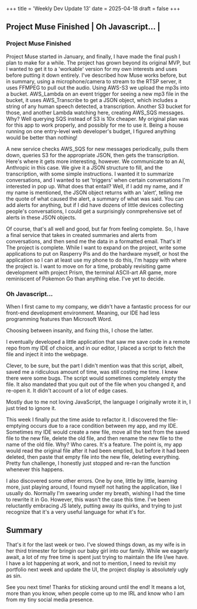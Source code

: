 +++
title = 'Weekly Dev Update 13'
date = 2025-04-18
draft = false
+++



## Project Muse Finished | Oh Javascript... | 

### Project Muse Finished

Project Muse started in January, and finally, I have made the final push I plan to make for a while. The project has grown beyond its original MVP, but I wanted to get it to a 'workable' version for my own interests and uses before putting it down entirely. I've described how Muse works before, but in summary, using a microphone/camera to stream to the RTSP server, it uses FFMPEG to pull out the audio. Using AWS-S3 we upload the mp3s into a bucket. AWS_Lambda on an event trigger for seeing a new mp3 file in the bucket, it uses AWS_Transcribe to get a JSON object, which includes a string of any human speech detected, a transcription. Another S3 bucket for those, and another Lambda watching here, creating AWS_SQS messages. Why? Well querying SQS instead of S3 is 10x cheaper. My original plan was for this app to work properly, and possibly for me to use it. Being a house running on one entry-level web developer's budget, I figured anything would be better than nothing!

A new service checks AWS_SQS for new messages periodically, pulls them down, queries S3 for the appropriate JSON, then gets the transcription. Here's where it gets more interesting, however. We communicate to an AI, Anthropic in this case. We give it a JSON structure to fill, and the transcription, with some simple instructions. I wanted it to summarize conversations, and I wanted to set 'triggers' when certain conversations I'm interested in pop up. What does that entail? Well, if I add my name, and if my name is mentioned, the JSON object returns with an 'alert', telling me the quote of what caused the alert, a summary of what was said. You can add alerts for anything, but if I did have dozens of little devices collecting people's conversations, I could get a surprisingly conmprehensive set of alerts in these JSON objects.

Of course, that's all well and good, but far from feeling complete. So, I have a final service that takes in created summaries and alerts from conversations, and then send me the data in a formatted email. That's it! The project is complete. While I want to expand on the project, write some applications to put on Rasperry Pis and do the hardware myself, or host the application so I can at least use my phone to do this, I'm happy with where the project is. I want to move on for a time, probably revisiting game development with project Prism, the terminal ASCII-art AR game, more reminiscent of Pokemon Go than anything else. I've yet to decide.


### Oh Javascript...

When I first came to my company, we didn't have a fantastic process for our front-end development environment. Meaning, our IDE had less programming features than Microsoft Word.


Choosing between insanity, and fixing this, I chose the latter.


I eventually developed a little application that saw me save code in a remote repo from my IDE of choice, and in our editor, I placed a script to fetch the file and inject it into the webpage.


Clever, to be sure, but the part I didn't mention was that this script, albeit, saved me a ridiculous amount of time, was still costing me time. I knew there were some bugs. The script would sometimes completely empty the file. It also mandated that you quit out of the file when you changed it, and re-open it. It didn't account of a lot of edge cases. 


Mostly due to me not loving JavaScript, the language I originally wrote it in, I just tried to ignore it.


This week I finally put the time aside to refactor it. I discovered the file-emptying occurs due to a race condition between my app, and my IDE. Sometimes my IDE would create a new file, move all the text from the saved file to the new file, delete the old file, and then rename the new file to the name of the old file. Why? Who cares. It's a feature. The point is, my app would read the original file after it had been emptied, but before it had been deleted, then paste that empty file into the new file, deleting everything. Pretty fun challenge, I honestly just stopped and re-ran the function whenever this happens.


I also discovered some other errors. One by one, little by little, learning more, just playing around, I found myself not hating the application, like I usually do. Normally I'm swearing under my breath, wishing I had the time to rewrite it in Go. However, this wasn't the case this time. I've been reluctantly embracing JS lately, putting away its quirks, and trying to just recognize that it's a very useful language for what it's for.

## Summary

That's it for the last week or two. I've slowed things down, as my wife is in her third trimester for bringin our baby girl into our family. While we eagerly await, a lot of my free time is spent just trying to maintain the life I/we have. I have a lot happening at work, and not to mention, I need to revisit my portfolio next week and update the UI, the project display is absolutely ugly as sin.

See you next time! Thanks for sticking around until the end! It means a lot, more than you know, when people come up to me IRL and know who I am from my tiny social media presence.

